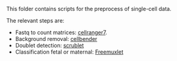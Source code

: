 This folder contains scripts for the preprocess of single-cell data.

The relevant steps are:

* Fastq to count matrices: [cellranger7](https://www.10xgenomics.com/support/jp/software/cell-ranger/8.0/getting-started/cr-what-is-cell-ranger#).
* Background removal: [cellbender](https://cellbender.readthedocs.io/en/latest/introduction/index.html)
* Doublet detection: [scrublet](https://github.com/swolock/scrublet)
* Classification fetal or maternal: [Freemuxlet](https://github.com/josemovi/fetal_maternal_freemuxlet)

